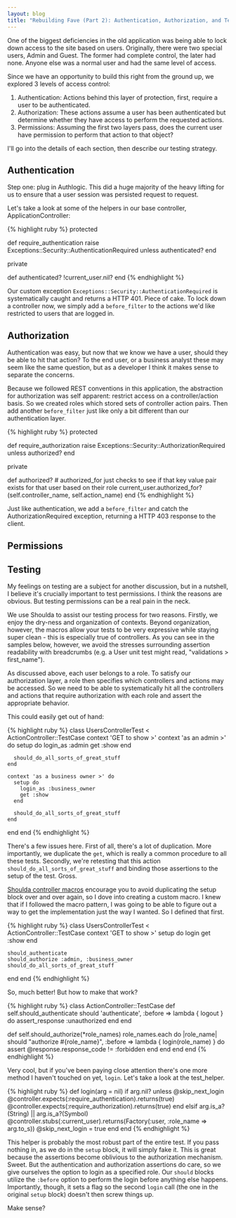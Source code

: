 ```yaml
---
layout: blog
title: "Rebuilding Fave (Part 2): Authentication, Authorization, and Tests"
---
```

One of the biggest deficiencies in the old application was being able to lock down access to the site based on users. Originally, there were two special users, Admin and Guest. The former had complete control, the later had none. Anyone else was a normal user and had the same level of access.

Since we have an opportunity to build this right from the ground up, we explored 3 levels of access control:

1. Authentication: Actions behind this layer of protection, first, require a user to be authenticated.
2. Authorization: These actions assume a user has been authenticated but determine whether they have access to perform the requested actions.
3. Permissions: Assuming the first two layers pass, does the current user have permission to perform that action to that object?

I'll go into the details of each section, then describe our testing strategy.

## Authentication

Step one: plug in Authlogic. This did a huge majority of the heavy lifting for us to ensure that a user session was persisted request to request.

Let's take a look at some of the helpers in our base controller, ApplicationController:

{% highlight ruby %}
protected

  def require_authentication
    raise Exceptions::Security::AuthenticationRequired unless authenticated?
  end

private

  def authenticated?
    !current_user.nil?
  end
{% endhighlight %}

Our custom exception <code>Exceptions::Security::AuthenticationRequired</code> is systematically caught and returns a HTTP 401. Piece of cake. To lock down a controller now, we simply add a <code>before_filter</code> to the actions we'd like restricted to users that are logged in.

## Authorization

Authentication was easy, but now that we know we have a user, should they be able to hit that action? To the end user, or a business analyst these may seem like the same question, but as a developer I think it makes sense to separate the concerns.

Because we followed REST conventions in this application, the abstraction for authorization was self apparent: restrict access on a controller/action basis. So we created roles which stored sets of controller action pairs. Then add another <code>before_filter</code> just like only a bit different than our authentication layer.

{% highlight ruby %}
protected

  def require_authorization
    raise Exceptions::Security::AuthorizationRequired unless authorized?
  end

private

  def authorized?
    # authorized_for just checks to see if that key value pair exists for that user based on their role
    current_user.authorized_for?(self.controller_name, self.action_name)
  end
{% endhighlight %}

Just like authentication, we add a <code>before_filter</code> and catch the AuthorizationRequired exception, returning a HTTP 403 response to the client.

## Permissions



## Testing

My feelings on testing are a subject for another discussion, but in a nutshell, I believe it's crucially important to test permissions. I think the reasons are obvious. But testing permissions can be a real pain in the neck.

We use Shoulda to assist our testing process for two reasons. Firstly, we enjoy the dry-ness and organization of contexts. Beyond organization, however, the macros allow your tests to be very expressive while staying super clean - this is especially true of controllers. As you can see in the samples below, however, we avoid the stresses surrounding assertion readability with breadcrumbs (e.g. a User unit test might read, "validations > first_name").

As discussed above, each user belongs to a role. To satisfy our authorization layer, a role then specifies which controllers and actions may be accessed. So we need to be able to systematically hit all the controllers and actions that require authorization with each role and assert the appropriate behavior.

This could easily get out of hand:

{% highlight ruby %}
class UsersControllerTest < ActionController::TestCase
  context 'GET to show >'
    context 'as an admin >' do
      setup do
        login_as :admin
        get :show
      end
      
      should_do_all_sorts_of_great_stuff
    end
    
    context 'as a business owner >' do
      setup do
        login_as :business_owner
        get :show
      end
      
      should_do_all_sorts_of_great_stuff
    end
  end
end
{% endhighlight %}

There's a few issues here. First of all, there's a lot of duplication. More importantly, we duplicate the <code>get</code>, which is really a common procedure to all these tests. Secondly, we're retesting that this action <code>should_do_all_sorts_of_great_stuff</code> and binding those assertions to the setup of the test. Gross.

[Shoulda controller macros](http://dev.thoughtbot.com/shoulda/classes/Shoulda/ActionController/Macros.html) encourage you to avoid duplicating the setup block over and over again, so I dove into creating a custom macro. I knew that if I followed the macro pattern, I was going to be able to figure out a way to get the implementation just the way I wanted. So I defined that first.

{% highlight ruby %}
class UsersControllerTest < ActionController::TestCase
  context 'GET to show >'
    setup do
      login
      get :show
    end
    
    should_authenticate
    should_authorize :admin, :business_owner
    should_do_all_sorts_of_great_stuff
  end
end
{% endhighlight %}

So, much better! But how to make that work?

{% highlight ruby %}
class ActionController::TestCase
  def self.should_authenticate
    should 'authenticate', :before => lambda { logout } do
      assert_response :unauthorized
    end
  end
  
  def self.should_authorize(*role_names)
    role_names.each do |role_name|
      should "authorize #{role_name}", :before => lambda { login(role_name) } do
        assert @response.response_code != :forbidden
      end
    end
  end
end
{% endhighlight %}

Very cool, but if you've been paying close attention there's one more method I haven't touched on yet, <code>login</code>. Let's take a look at the test_helper.

{% highlight ruby %}
def login(arg = nil)
  if arg.nil?
    unless @skip_next_login
      @controller.expects(:require_authentication).returns(true)
      @controller.expects(:require_authorization).returns(true)
    end
  elsif arg.is_a?(String) || arg.is_a?(Symbol)
    @controller.stubs(:current_user).returns(Factory(:user, :role_name => arg.to_s))
    @skip_next_login = true
  end
end
{% endhighlight %}

This helper is probably the most robust part of the entire test. If you pass nothing in, as we do in the <code>setup</code> block, it will simply fake it. This is great because the assertions become oblivious to the authorization mechanism. Sweet. But the authentication and authorization assertions do care, so we give ourselves the option to login as a specified role. Our <code>should</code> blocks utilize the <code>:before</code> option to perform the login before anything else happens. Importantly, though, it sets a flag so the second <code>login</code> call (the one in the original <code>setup</code> block) doesn't then screw things up.

Make sense?
